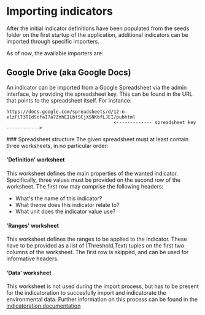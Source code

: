 # Importing indicators
After the initial indicator definitions have been populated from the
seeds folder on the first startup of the application, additional indicators
can be imported through specific importers.

As of now, the available importers are:

## Google Drive (aka Google Docs)
An indicator can be imported from a Google Spreadsheet via the admin interface,
by providing the spreadsheet key. This can be found in the URL that points to
the spreadsheet itself. For instance:

    https://docs.google.com/spreadsheets/d/12-n-xlzFlT3T1dScfaI7a7ZnhEILbtSCjXSNKbfLJEI/pubhtml
                                           <------------- spreadsheet key ------------>

### Spreadsheet structure
The given spreadsheet must at least contain three worksheets,
in no particular order:

#### 'Definition' worksheet
This worksheet defines the main properties of the wanted indicator.
Specifically, three values must be provided on the second row of
the worksheet. The first row may comprise the following headers:

* What's the name of this indicator?
* What theme does this indicator relate to?
* What unit does the indicator value use?

#### 'Ranges' worksheet
This worksheet defines the ranges to be applied to the indicator.
These have to be provided as a list of (Threshold,Text) tuples on
the first two columns of the worksheet. The first row is skipped,
and can be used for informative headers.

#### 'Data' worksheet
This worksheet is not used during the import process, but has to
be present for the indicatoration to succesfully import and
indicatorate the environmental data. Further information on this
process can be found in the
[indicatoration documentation](../components/indicatoration/README.md)
